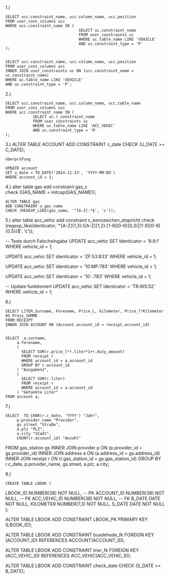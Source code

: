 1.)
	
	SELECT ucc.constraint_name, ucc.column_name, ucc.position
	FROM user_cons_columns ucc
	WHERE ucc.constraint_name IN (
									SELECT uc.constraint_name
									FROM user_constraints uc
									WHERE uc.table_name LIKE 'VEHICLE'
									AND uc.constraint_type = 'P'
	);
	
	
	SELECT ucc.constraint_name, ucc.column_name, ucc.position
	FROM user_cons_columns ucc
	INNER JOIN user_constraints uc ON (ucc.constraint_name = uc.constraint_name)
	WHERE uc.table_name LIKE 'VEHICLE'
	AND uc.constraint_type = 'P';
	
2.)

	SELECT ucc.constraint_name, ucc.column_name, ucc.table_name
	FROM user_cons_columns ucc
	WHERE ucc.constraint_name IN (
				SELECT uc.r_constraint_name
				FROM user_constraints uc
				WHERE uc.table_name LIKE 'ACC_VEHIC'
				AND uc.constraint_type = 'R'
	);


3.)
	ALTER TABLE ACCOUNT ADD CONSTRAINT c_date
	CHECK (U_DATE >= C_DATE);
	
	
	überprüfung
	
	UPDATE account
	SET u_date = TO_DATE('2014-11-13', 'YYYY-MM-DD')
	WHERE account_id = 1;

4.)
	alter table gas
	add constraint gas_c            				
	check (GAS_NAME = initcap(GAS_NAME));
	
	
	ALTER TABLE gas
	ADD CONSTRAINT u_gas_name
	CHECK (REGEXP_LIKE(gas_name, '^[A-Z].*$', 'c'));

5.)
	alter table acc_vehic
 add constraint c_kennzeichen_etspricht
 check (regexp_like(identicator, '^[A-Z]{1,3}:([A-Z]{1,2}:[1-9][0-9]{0,3}|[1-9][0-9]{0,5})$', 'c'));
 
 -- Tests durch Falscheingabe
 UPDATE acc_vehic
 SET identicator = '8:ß:I'
 WHERE vehicle_id = 1;
 
 UPDATE acc_vehic
 SET identicator = 'ZF:53:833'
 WHERE vehicle_id = 1;
 
 UPDATE acc_vehic
 SET identicator = '10:MP:783'
 WHERE vehicle_id = 1;
 
 UPDATE acc_vehic
 SET identicator = '10: :783'
 WHERE vehicle_id = 1;
 
 -- Update funktioniert
 UPDATE acc_vehic
 SET identicator = 'TR:WS:52'
 WHERE vehicle_id = 1;
 
6.)

	SELECT LITER,Surname, Forename, Price_L, kilometer, Price_l*Kilometer AS Preis_SUMME
	FROM RECEIPT
	INNER JOIN ACCOUNT ON (Account.account_id = receipt.account_id)
 
 
	SELECT  a.surname,
         a.forename,
         (
           SELECT SUM(r.price_l*r.liter*1+r.duty_amount)
           FROM receipt r
           WHERE account_id = a.account_id
           GROUP BY r.account_id
         ) "Ausgaben2",
         (
           SELECT SUM(r.liter)
           FROM receipt r
           WHERE account_id = a.account_id
         ) "Getankte Liter"
	FROM account a;
 
7.)

	SELECT  TO_CHAR(r.c_date, 'YYYY') "Jahr",
         p.provider_name "Provider",
         gs.street "Straße",
         a.plz "PLZ",
         a.city "Stadt",
         COUNT(r.account_id) "Anzahl"
 FROM  gas_station gs
   INNER JOIN provider p ON (p.provider_id = gs.provider_id)
   INNER JOIN address a ON (a.address_id = gs.address_id)
   INNER JOIN receipt r ON (r.gas_station_id = gs.gas_station_id)
 GROUP BY r.c_date, p.provider_name, gs.street, a.plz, a.city;
 
8.)

	CREATE TABLE LBOOK (
   LBOOK_ID      NUMBER(38) NOT NULL,  -- PK
   ACCOUNT_ID    NUMBER(38) NOT NULL,  -- FK
   ACC_VEHIC_ID  NUMBER(38) NOT NULL,  -- FK
   B_DATE        DATE NOT NULL,
   KILOMETER     NUMBER(7,3) NOT NULL,
   S_DATE        DATE NOT NULL
 );
 
 ALTER TABLE LBOOK
 ADD CONSTRAINT LBOOK_PK
 PRIMARY KEY (LBOOK_ID);
 
 ALTER TABLE LBOOK
 ADD CONSTRAINT buxdehude_fk
 FOREIGN KEY (ACCOUNT_ID) REFERENCES ACCOUNT(ACCOUNT_ID);
 
 ALTER TABLE LBOOK
 ADD CONSTRAINT trier_fk
 FOREIGN KEY (ACC_VEHIC_ID) REFERENCES ACC_VEHIC(ACC_VEHIC_ID);
 
 ALTER TABLE LBOOK
 ADD CONSTRAINT check_date
 CHECK (S_DATE >= B_DATE);
 

 
 
 
 
 
 
 
 
 
 
 
 
 
 
 
 
 
 
 
 
 
 
 
